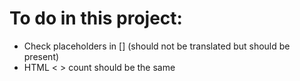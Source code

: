 # To do in this project:

- Check placeholders in [] (should not be translated but should be present)
- HTML < > count should be the same 

<!-- < EMPTY TODO LIST > -->

